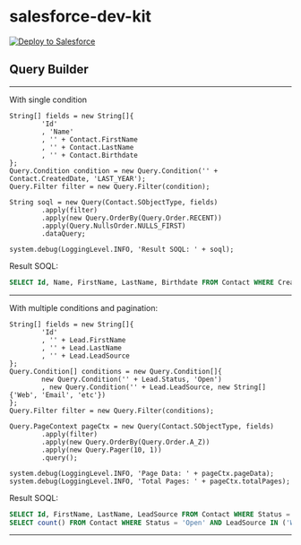 # salesforce-dev-kit


<a href="https://githubsfdeploy.herokuapp.com">
  <img alt="Deploy to Salesforce"
       src="https://raw.githubusercontent.com/afawcett/githubsfdeploy/master/deploy.png">
</a>

## Query Builder
---


With single condition
```apex
String[] fields = new String[]{
        'Id'
        , 'Name'
        , '' + Contact.FirstName
        , '' + Contact.LastName
        , '' + Contact.Birthdate
};
Query.Condition condition = new Query.Condition('' + Contact.CreatedDate, 'LAST_YEAR');
Query.Filter filter = new Query.Filter(condition);

String soql = new Query(Contact.SObjectType, fields)
        .apply(filter)
        .apply(new Query.OrderBy(Query.Order.RECENT))
        .apply(Query.NullsOrder.NULLS_FIRST)
        .dataQuery;

system.debug(LoggingLevel.INFO, 'Result SOQL: ' + soql);
```
Result SOQL:
```sql
SELECT Id, Name, FirstName, LastName, Birthdate FROM Contact WHERE CreatedDate = 'LAST_YEAR' ORDER BY CreatedDate DESC NULLS FIRST

```
---
With multiple conditions and pagination:

```apex
String[] fields = new String[]{
        'Id'
        , '' + Lead.FirstName
        , '' + Lead.LastName
        , '' + Lead.LeadSource
};
Query.Condition[] conditions = new Query.Condition[]{
        new Query.Condition('' + Lead.Status, 'Open')
        , new Query.Condition('' + Lead.LeadSource, new String[] {'Web', 'Email', 'etc'})
};
Query.Filter filter = new Query.Filter(conditions);

Query.PageContext pageCtx = new Query(Contact.SObjectType, fields)
        .apply(filter)
        .apply(new Query.OrderBy(Query.Order.A_Z))
        .apply(new Query.Pager(10, 1))
        .query();

system.debug(LoggingLevel.INFO, 'Page Data: ' + pageCtx.pageData);
system.debug(LoggingLevel.INFO, 'Total Pages: ' + pageCtx.totalPages);

```
Result SOQL:
```sql
SELECT Id, FirstName, LastName, LeadSource FROM Contact WHERE Status = 'Open' AND LeadSource IN ('Web', 'Email', 'etc') ORDER BY Name ASC LIMIT 10 OFFSET 0
SELECT count() FROM Contact WHERE Status = 'Open' AND LeadSource IN ('Web', 'Email', 'etc')
```

---
